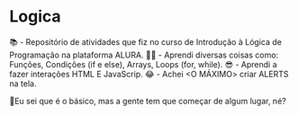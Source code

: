 # Logica
📚 - Repositório de atividades que fiz no curso de Introdução à Lógica de Programação na plataforma ALURA. 
🐱‍🏍 - Aprendi diversas coisas como: Funções, Condições (if e else), Arrays, Loops (for, while). 
😎 - Aprendi a fazer interações HTML E JavaScrip. 
😂 - Achei <O MÁXIMO> criar ALERTS na tela. 

🧠Eu sei que é o básico, mas a gente tem que começar de algum lugar, né? 

